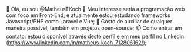  👋 Olá, eu sou @MatheusTKoch
 👀 Meu interesse seria a programação web com foco em Front-End, e atualmente estou estudando frameworks Javascript/PHP como Laravel e Vue;
 💞️ Gosto de auxiliar de qualquer maneira possível, também em projetos open-source;
 📫 Como entrar em contato: estou disponível através deste perfil e em meu perfil no Linkedin (https://www.linkedin.com/in/matheus-koch-712806162/);

<!---
MatheusTKoch/MatheusTKoch is a ✨ special ✨ repository because its `README.md` (this file) appears on your GitHub profile.
You can click the Preview link to take a look at your changes.
--->
